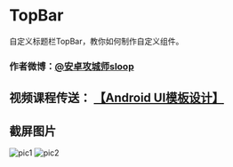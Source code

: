 # TopBar
自定义标题栏TopBar，教你如何制作自定义组件。

### 作者微博：[@安卓攻城师sloop](http://weibo.com/5459430586) 

## 视频课程传送： [【Android UI模板设计】](http://www.imooc.com/learn/247) 

## 截屏图片

![pic1](https://github.com/GcsSloop/TopBar/blob/master/Art/pic_01.jpeg) ![pic2](https://github.com/GcsSloop/TopBar/blob/master/Art/pic_02.jpeg)
